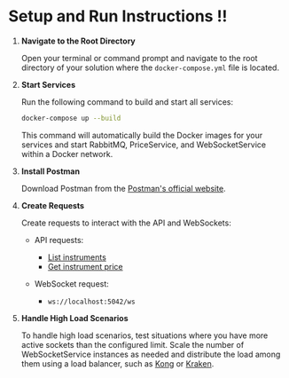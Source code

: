 # Setup and Run Instructions !!

1. **Navigate to the Root Directory**

   Open your terminal or command prompt and navigate to the root directory of your solution where the `docker-compose.yml` file is located.

2. **Start Services**

   Run the following command to build and start all services:

   ```bash
   docker-compose up --build
   ```

   This command will automatically build the Docker images for your services and start RabbitMQ, PriceService, and WebSocketService within a Docker network.

3. **Install Postman**

   Download Postman from the [Postman's official website](https://www.postman.com/downloads/).

4. **Create Requests**

   Create requests to interact with the API and WebSockets:

   - API requests:
     - [List instruments](http://localhost:5277/instruments/v1/list)
     - [Get instrument price](http://localhost:5277/instruments/price/BTCUSD)

   - WebSocket request:
     - `ws://localhost:5042/ws`

5. **Handle High Load Scenarios**

   To handle high load scenarios, test situations where you have more active sockets than the configured limit. Scale the number of WebSocketService instances as needed and distribute the load among them using a load balancer, such as [Kong](https://docs.konghq.com/gateway/latest/introduction/) or [Kraken](https://kraken.io/).

